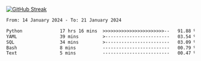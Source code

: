 [![GitHub Streak](https://streak-stats.demolab.com?user=renren-017&theme=sea&hide_border=true&background=DD272700)](https://git.io/streak-stats)

<!--START_SECTION:waka-->

```txt
From: 14 January 2024 - To: 21 January 2024

Python              17 hrs 16 mins  >>>>>>>>>>>>>>>>>>>>>>>--   91.88 %
YAML                39 mins         >------------------------   03.54 %
SQL                 34 mins         >------------------------   03.09 %
Bash                8 mins          -------------------------   00.79 %
Text                5 mins          -------------------------   00.47 %
```

<!--END_SECTION:waka-->
